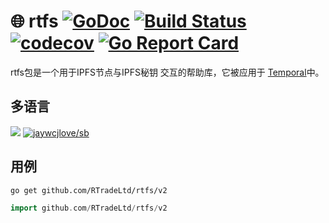 # 🌐 rtfs [![GoDoc](https://godoc.org/github.com/RTradeLtd/rtfs?status.svg)](https://godoc.org/github.com/RTradeLtd/rtfs) [![Build Status](https://travis-ci.com/RTradeLtd/rtfs.svg?branch=master)](https://travis-ci.com/RTradeLtd/rtfs) [![codecov](https://codecov.io/gh/RTradeLtd/rtfs/branch/master/graph/badge.svg)](https://codecov.io/gh/RTradeLtd/rtfs) [![Go Report Card](https://goreportcard.com/badge/github.com/RTradeLtd/rtfs)](https://goreportcard.com/report/github.com/RTradeLtd/rtfs)

rtfs包是一个用于IPFS节点与IPFS秘钥
交互的帮助库，它被应用于 [Temporal](https://github.com/RTradeLtd/Temporal)中。

## 多语言

[![](https://img.shields.io/badge/Lang-English-blue.svg)](README.md)  [![jaywcjlove/sb](https://jaywcjlove.github.io/sb/lang/chinese.svg)](README-zh.md)


## 用例

```
go get github.com/RTradeLtd/rtfs/v2
```

```go
import github.com/RTradeLtd/rtfs/v2
```

